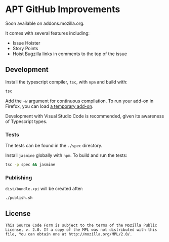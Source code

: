 # APT GitHub Improvements
Soon available on addons.mozilla.org.

It comes with several features including:
- Issue Hoister
- Story Points
- Hoist Bugzilla links in comments to the top of the issue

## Development
Install the typescript compiler, `tsc`, with `npm` and build with:
```sh
tsc
```

Add the `-w` argument for continuous compilation. To run your add-on in Firefox,
you can load [a temporary add-on][temp addon].

Development with Visual Studio Code is recommended, given its awareness of Typescript types.

### Tests
The tests can be found in the `./spec` directory.

Install `jasmine` globally with `npm`. To build and run the tests:
```sh
tsc -p spec && jasmine
```

### Publishing
`dist/bundle.xpi` will be created after:
```sh
./publish.sh
```

## License
```
This Source Code Form is subject to the terms of the Mozilla Public
License, v. 2.0. If a copy of the MPL was not distributed with this
file, You can obtain one at http://mozilla.org/MPL/2.0/.
```

[hoister]: https://github.com/mcomella/github-issue-hoister
[typed]: https://github.com/DefinitelyTyped/DefinitelyTyped
[temp addon]: https://developer.mozilla.org/en-US/docs/Tools/about:debugging#Enabling_add-on_debugging
